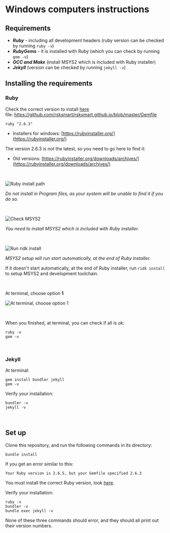 # Windows computers instructions

## Requirements

- ***Ruby*** - including all development headers (ruby version can be checked by running `ruby -v`)
- ***RubyGems*** - it is installed with Ruby (which you can check by running `gem -v`)
- ***GCC and Make*** (install MSYS2 which is included with Ruby installer)
- ***Jekyll*** (version can be checked by running `jekyll -v`)


## Installing the requirements

### Ruby
Check the correct version to install [here](https://github.com/rsksmart/rsksmart.github.io/blob/master/Gemfile)<br/>
file: https://github.com/rsksmart/rsksmart.github.io/blob/master/Gemfile

```
ruby "2.6.3"
```

- Installers for windows: [https://rubyinstaller.org/](https://rubyinstaller.org/)

The version 2.6.3 is not the latest, so you need to go here to find it:
- Old versions: [https://rubyinstaller.org/downloads/archives/](https://rubyinstaller.org/downloads/archives/)

 &nbsp;

![Ruby install path](https://github.com/rsksmart/rsksmart.github.io/blob/master/assets/img/windowsInstall/windowsInstall-01.png)

*Do not install in Program files, as your system will be unable to find it if you do so.*

&nbsp;

![Check MSYS2](https://github.com/rsksmart/rsksmart.github.io/blob/master/assets/img/windowsInstall/windowsInstall-02.png)

*You need to install MSYS2 which is included with Ruby installer.*

&nbsp;

![Run ridk install](https://github.com/rsksmart/rsksmart.github.io/blob/master/assets/img/windowsInstall/windowsInstall-03.png)

*MSYS2 setup will run start automatically, at the end of Ruby installer.*

If it doesn't start automatically, at the end of Ruby installer, run `ridk install` to setup MSYS2 and development toolchain.

&nbsp;

At terminal, choose option **1**

![At terminal, choose option **1**](https://github.com/rsksmart/rsksmart.github.io/blob/master/assets/img/windowsInstall/windowsInstall-04.png)

&nbsp;

When you finished, at terminal, you can check if all is ok:

```shell
ruby -v
gem -v
```

&nbsp;

### Jekyll

At terminal:

```shell
gem install bundler jekyll
gem -v
```

Verify your installation:

```shell
bundler -v
jekyll -v
```

&nbsp;

## Set up

Clone this repository, and run the following commands in its directory:

```shell
bundle install
```

If you get an error similar to this:

```
Your Ruby version is 2.6.5, but your Gemfile specified 2.6.3
```

You must install the correct Ruby version, look [here](https://github.com/rsksmart/devportal/blob/master/WindowsInstall.md#ruby).

Verify your installation:

```shell
ruby -v
bundler -v
bundle exec jekyll -v
```

None of these three commands should error,
and they should all print out their version numbers.
